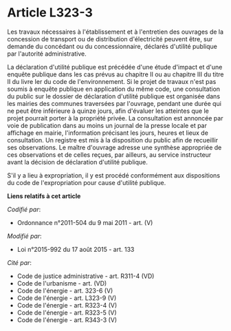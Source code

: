 # Article L323-3

Les travaux nécessaires à l'établissement et à l'entretien des ouvrages de la concession de transport ou de distribution
d'électricité peuvent être, sur demande du concédant ou du concessionnaire, déclarés d'utilité publique par l'autorité
administrative.

La déclaration d'utilité publique est précédée d'une étude d'impact et d'une enquête publique dans les cas prévus au chapitre
II ou au chapitre III du titre II du livre Ier du code de l'environnement. Si le projet de travaux n'est pas soumis à enquête
publique en application du même code, une consultation du public sur le dossier de déclaration d'utilité publique est
organisée dans les mairies des communes traversées par l'ouvrage, pendant une durée qui ne peut être inférieure à quinze
jours, afin d'évaluer les atteintes que le projet pourrait porter à la propriété privée. La consultation est annoncée par
voie de publication dans au moins un journal de la presse locale et par affichage en mairie, l'information précisant les
jours, heures et lieux de consultation. Un registre est mis à la disposition du public afin de recueillir ses observations.
Le maître d'ouvrage adresse une synthèse appropriée de ces observations et de celles reçues, par ailleurs, au service
instructeur avant la décision de déclaration d'utilité publique.

S'il y a lieu à expropriation, il y est procédé conformément aux dispositions du code de l'expropriation pour cause d'utilité
publique.

**Liens relatifs à cet article**

_Codifié par_:

  - Ordonnance n°2011-504 du 9 mai 2011 - art. (V)

_Modifié par_:

  - Loi n°2015-992 du 17 août 2015 - art. 133

_Cité par_:

  - Code de justice administrative - art. R311-4 (VD)
  - Code de l'urbanisme - art. (VD)
  - Code de l'énergie - art. 323-6 (V)
  - Code de l'énergie - art. L323-9 (V)
  - Code de l'énergie - art. R323-4 (V)
  - Code de l'énergie - art. R323-5 (V)
  - Code de l'énergie - art. R343-3 (V)
